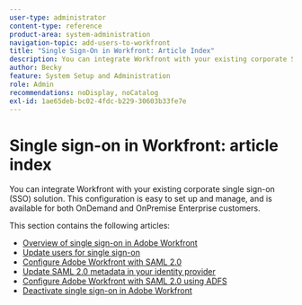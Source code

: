 ```yaml
---
user-type: administrator
content-type: reference
product-area: system-administration
navigation-topic: add-users-to-workfront
title: "Single Sign-On in Workfront: Article Index"
description: You can integrate Workfront with your existing corporate SSO solution. This configuration is easy to set up and manage, and is available for both OnDemand and OnPremise Enterprise customers.
author: Becky
feature: System Setup and Administration
role: Admin
recommendations: noDisplay, noCatalog
exl-id: 1ae65deb-bc02-4fdc-b229-30603b33fe7e
---
```

# Single sign-on in Workfront: article index

<!-- Audited: 05/2024 -->

You can integrate Workfront with your existing corporate single sign-on (SSO) solution. This configuration is easy to set up and manage, and is available for both OnDemand and OnPremise Enterprise customers.

This section contains the following articles:

* [Overview of single sign-on in Adobe Workfront](../../../administration-and-setup/add-users/single-sign-on/sso-in-workfront.md) 
* [Update users for single sign-on](../../../administration-and-setup/add-users/single-sign-on/update-users-sso.md) 
* [Configure Adobe Workfront with SAML 2.0](../../../administration-and-setup/add-users/single-sign-on/configure-workfront-saml-2.md) 
* [Update SAML 2.0 metadata in your identity provider](../../../administration-and-setup/add-users/single-sign-on/update-saml-2-metadata-ip.md) 
* [Configure Adobe Workfront with SAML 2.0 using ADFS](../../../administration-and-setup/add-users/single-sign-on/configure-workfront-saml-2-adfs.md) 
* [Deactivate single sign-on in Adobe Workfront](../../../administration-and-setup/add-users/single-sign-on/deactivate-sso.md)
